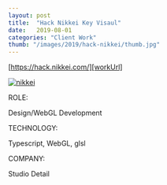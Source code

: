 ```yaml
---
layout: post
title:  "Hack Nikkei Key Visaul"
date:   2019-08-01
categories: "Client Work"
thumb: "/images/2019/hack-nikkei/thumb.jpg"
---
```


[https://hack.nikkei.com/][workUrl]

[![nikkei](/images/2019/hack-nikkei/0.gif)][workUrl]


<div class="post-category">
<p class="post-title">ROLE:</p> 
<p class="post-value">Design/WebGL Development</p>
</div>


<div class="post-category">
<p class="post-title">TECHNOLOGY:</p> 
<p class="post-value">Typescript, WebGL, glsl</p>
</div>


<div class="post-category">
<p class="post-title">COMPANY:</p> 
<p class="post-value">Studio Detail</p>
</div>


[workUrl]: https://hack.nikkei.com/